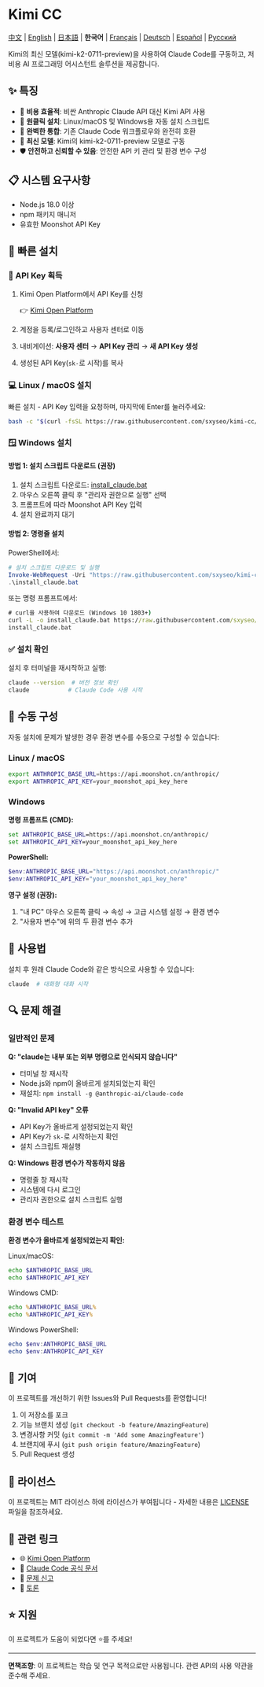 # Kimi CC

[中文](README.md) | [English](README_EN.md) | [日本語](README_JA.md) | **한국어** | [Français](README_FR.md) | [Deutsch](README_DE.md) | [Español](README_ES.md) | [Русский](README_RU.md)

Kimi의 최신 모델(kimi-k2-0711-preview)을 사용하여 Claude Code를 구동하고, 저비용 AI 프로그래밍 어시스턴트 솔루션을 제공합니다.

## ✨ 특징

- 🚀 **비용 효율적**: 비싼 Anthropic Claude API 대신 Kimi API 사용
- 🔧 **원클릭 설치**: Linux/macOS 및 Windows용 자동 설치 스크립트
- 🔄 **완벽한 통합**: 기존 Claude Code 워크플로우와 완전히 호환
- 🤖 **최신 모델**: Kimi의 kimi-k2-0711-preview 모델로 구동
- 🛡️ **안전하고 신뢰할 수 있음**: 안전한 API 키 관리 및 환경 변수 구성

## 📋 시스템 요구사항

- Node.js 18.0 이상
- npm 패키지 매니저
- 유효한 Moonshot API Key

## 🚀 빠른 설치

### 📝 API Key 획득

1. Kimi Open Platform에서 API Key를 신청

   👉 [Kimi Open Platform](https://platform.moonshot.cn/)

2. 계정을 등록/로그인하고 사용자 센터로 이동
3. 내비게이션: **사용자 센터** → **API Key 관리** → **새 API Key 생성**
4. 생성된 API Key(`sk-`로 시작)를 복사

### 💻 Linux / macOS 설치

빠른 설치 - API Key 입력을 요청하며, 마지막에 Enter를 눌러주세요:

```bash
bash -c "$(curl -fsSL https://raw.githubusercontent.com/sxyseo/kimi-cc/refs/heads/main/install.sh)"
```

### 🪟 Windows 설치

#### 방법 1: 설치 스크립트 다운로드 (권장)

1. 설치 스크립트 다운로드: [install_claude.bat](https://raw.githubusercontent.com/sxyseo/kimi-cc/refs/heads/main/install_claude.bat)
2. 마우스 오른쪽 클릭 후 "관리자 권한으로 실행" 선택
3. 프롬프트에 따라 Moonshot API Key 입력
4. 설치 완료까지 대기

#### 방법 2: 명령줄 설치

PowerShell에서:

```powershell
# 설치 스크립트 다운로드 및 실행
Invoke-WebRequest -Uri "https://raw.githubusercontent.com/sxyseo/kimi-cc/refs/heads/main/install_claude.bat" -OutFile "install_claude.bat"
.\install_claude.bat
```

또는 명령 프롬프트에서:

```cmd
# curl을 사용하여 다운로드 (Windows 10 1803+)
curl -L -o install_claude.bat https://raw.githubusercontent.com/sxyseo/kimi-cc/refs/heads/main/install_claude.bat
install_claude.bat
```

### ✅ 설치 확인

설치 후 터미널을 재시작하고 실행:

```bash
claude --version  # 버전 정보 확인
claude           # Claude Code 사용 시작
```

## 🔧 수동 구성

자동 설치에 문제가 발생한 경우 환경 변수를 수동으로 구성할 수 있습니다:

### Linux / macOS

```bash
export ANTHROPIC_BASE_URL=https://api.moonshot.cn/anthropic/
export ANTHROPIC_API_KEY=your_moonshot_api_key_here
```

### Windows

**명령 프롬프트 (CMD):**
```cmd
set ANTHROPIC_BASE_URL=https://api.moonshot.cn/anthropic/
set ANTHROPIC_API_KEY=your_moonshot_api_key_here
```

**PowerShell:**
```powershell
$env:ANTHROPIC_BASE_URL="https://api.moonshot.cn/anthropic/"
$env:ANTHROPIC_API_KEY="your_moonshot_api_key_here"
```

**영구 설정 (권장):**
1. "내 PC" 마우스 오른쪽 클릭 → 속성 → 고급 시스템 설정 → 환경 변수
2. "사용자 변수"에 위의 두 환경 변수 추가

## 🎯 사용법

설치 후 원래 Claude Code와 같은 방식으로 사용할 수 있습니다:

```bash
claude  # 대화형 대화 시작
```

## 🔍 문제 해결

### 일반적인 문제

**Q: "claude는 내부 또는 외부 명령으로 인식되지 않습니다"**
- 터미널 창 재시작
- Node.js와 npm이 올바르게 설치되었는지 확인
- 재설치: `npm install -g @anthropic-ai/claude-code`

**Q: "Invalid API key" 오류**
- API Key가 올바르게 설정되었는지 확인
- API Key가 `sk-`로 시작하는지 확인
- 설치 스크립트 재실행

**Q: Windows 환경 변수가 작동하지 않음**
- 명령줄 창 재시작
- 시스템에 다시 로그인
- 관리자 권한으로 설치 스크립트 실행

### 환경 변수 테스트

**환경 변수가 올바르게 설정되었는지 확인:**

Linux/macOS:
```bash
echo $ANTHROPIC_BASE_URL
echo $ANTHROPIC_API_KEY
```

Windows CMD:
```cmd
echo %ANTHROPIC_BASE_URL%
echo %ANTHROPIC_API_KEY%
```

Windows PowerShell:
```powershell
echo $env:ANTHROPIC_BASE_URL
echo $env:ANTHROPIC_API_KEY
```

## 🤝 기여

이 프로젝트를 개선하기 위한 Issues와 Pull Requests를 환영합니다!

1. 이 저장소를 포크
2. 기능 브랜치 생성 (`git checkout -b feature/AmazingFeature`)
3. 변경사항 커밋 (`git commit -m 'Add some AmazingFeature'`)
4. 브랜치에 푸시 (`git push origin feature/AmazingFeature`)
5. Pull Request 생성

## 📄 라이선스

이 프로젝트는 MIT 라이선스 하에 라이선스가 부여됩니다 - 자세한 내용은 [LICENSE](LICENSE) 파일을 참조하세요.

## 🔗 관련 링크

- 🌐 [Kimi Open Platform](https://platform.moonshot.cn/)
- 📖 [Claude Code 공식 문서](https://docs.anthropic.com/claude/docs)
- 🐛 [문제 신고](https://github.com/sxyseo/kimi-cc/issues)
- 💬 [토론](https://github.com/sxyseo/kimi-cc/discussions)

## ⭐ 지원

이 프로젝트가 도움이 되었다면 ⭐️를 주세요!

---

**면책조항**: 이 프로젝트는 학습 및 연구 목적으로만 사용됩니다. 관련 API의 사용 약관을 준수해 주세요. 
